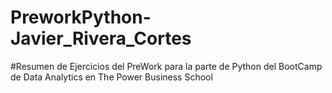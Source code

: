 # PreworkPython-Javier_Rivera_Cortes
#Resumen de Ejercicios del PreWork para la parte de Python del BootCamp de Data Analytics en The Power Business School
